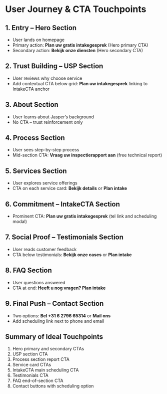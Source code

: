 # User Journey & CTA Touchpoints

## 1. Entry – Hero Section
- User lands on homepage  
- Primary action: **Plan uw gratis intakegesprek** (Hero primary CTA)  
- Secondary action: **Bekijk onze diensten** (Hero secondary CTA)

## 2. Trust Building – USP Section
- User reviews why choose service  
- Add contextual CTA below grid: **Plan uw intakegesprek** linking to IntakeCTA anchor  

## 3. About Section
- User learns about Jasper’s background  
- No CTA – trust reinforcement only

## 4. Process Section
- User sees step-by-step process  
- Mid-section CTA: **Vraag uw inspectierapport aan** (free technical report)  

## 5. Services Section
- User explores service offerings  
- CTA on each service card: **Bekijk details** or **Plan intake**  

## 6. Commitment – IntakeCTA Section
- Prominent CTA: **Plan uw gratis intakegesprek** (tel link and scheduling modal)  

## 7. Social Proof – Testimonials Section
- User reads customer feedback  
- CTA below testimonials: **Bekijk onze cases** or **Plan intake**  

## 8. FAQ Section
- User questions answered  
- CTA at end: **Heeft u nog vragen? Plan intake**  

## 9. Final Push – Contact Section
- Two options: **Bel +31 6 2796 65314** or **Mail ons**  
- Add scheduling link next to phone and email

## Summary of Ideal Touchpoints
1. Hero primary and secondary CTAs  
2. USP section CTA  
3. Process section report CTA  
4. Service card CTAs  
5. IntakeCTA main scheduling CTA  
6. Testimonials CTA  
7. FAQ end-of-section CTA  
8. Contact buttons with scheduling option  